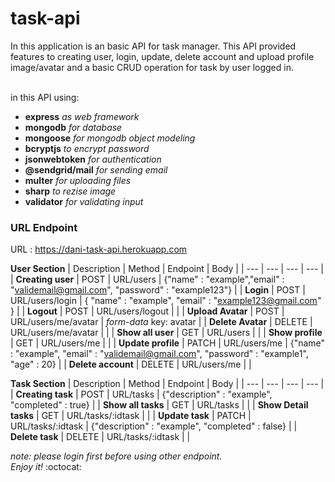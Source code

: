 # task-api

In this application is an basic API for task manager. This API provided features to creating user, login, update, delete account
and upload profile image/avatar and a basic CRUD operation for task by user logged in. <br> <br>

in this API using:
- **express** _as web framework_
- **mongodb** _for database_
- **mongoose** _for mongodb object modeling_
- **bcryptjs** _to encrypt password_
- **jsonwebtoken** _for authentication_
- **@sendgrid/mail** _for sending email_
- **multer** _for uploading files_
- **sharp** _to rezise image_
- **validator** _for validating input_

### URL Endpoint
URL : https://dani-task-api.herokuapp.com <br>

**User Section**
| Description | Method | Endpoint | Body |
| --- | --- | --- | --- |
| **Creating user** | POST | URL/users | {"name" : "example","email" : "validemail@gmail.com", "password" : "example123"} |
| **Login** | POST | URL/users/login | { "name" : "example", "email" : "example123@gmail.com" } |
| **Logout** | POST | URL/users/logout |  |
| **Upload Avatar** | POST | URL/users/me/avatar | _form-data_ key: avatar |
| **Delete Avatar** | DELETE | URL/users/me/avatar |  |
| **Show all user** | GET | URL/users |  |
| **Show profile** | GET | URL/users/me |  |
| **Update profile** | PATCH | URL/users/me | {"name" : "example", "email" : "validemail@gmail.com", "password" : "example1", "age" : 20} |
| **Delete account** | DELETE | URL/users/me |  |

**Task Section**
| Description | Method | Endpoint | Body |
| --- | --- | --- | --- |
| **Creating task** | POST | URL/tasks | {"description" : "example", "completed" : true} |
| **Show all tasks** | GET | URL/tasks | |
| **Show Detail tasks** | GET | URL/tasks/:idtask | |
| **Update task** | PATCH | URL/tasks/:idtask | {"description" : "example", "completed" : false} |
| **Delete task** | DELETE | URL/tasks/:idtask | |

_note: please login first before using other endpoint. <br>
Enjoy it!_ :octocat:
